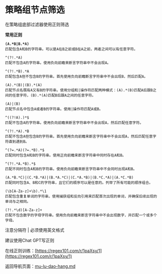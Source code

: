# 策略组节点筛选

在策略组底部过滤器使用正则筛选

&#x20;**常用正则**

<pre><code><strong>(A.*B|B.*A)
</strong>匹配包含A和B的字符串。可以是A在B之前或B在A之前，两者之间可以有任意字符。

^(?!.*A)
匹配不包含A的字符串。使用负向前瞻来断言字符串中不会出现A。

^(?!.*B).*A
匹配包含A但不包含B的字符串。首先使用负向前瞻断言字符串中不会出现B，然后匹配A。

(A).*(B)|(B).*(A)
匹配节点名既有A又有B的字符串。使用分组和|操作符匹配两种模式：(A).*(B)匹配A后跟B之间的任意字符，(B).*(A)匹配B后跟A之间的任意字符。

(A)|(B)
匹配节点名中包含A或者B的字符串。使用|操作符匹配A或B。

^((?!A).)*$
匹配不包含A的字符串。使用负向前瞻来断言字符串中不会出现A，然后匹配任意字符。

^(?!.*A).*B
匹配不包含A但包含B的字符串。首先使用负向前瞻来断言字符串中不会出现A，然后匹配任意字符直到遇到B。

^(?=.*A)(?=.*B).*$
匹配同时包含A和B的字符串。使用正向前瞻来断言字符串中同时存在A和B。

^(?!.*A.*B).*$
匹配不同时包含A和B的字符串。使用负向前瞻来断言字符串中不会同时出现A和B。

(A.*B.*C)|(C.*B.*A)|(B.*A.*C)|(C.*A.*B)|(B.*C.*A)|(A.*C.*B)
匹配同时包含A、B和C的字符串，且它们的顺序可以是任意的。列举了所有可能的顺序组合。

(\b[A-Za-z]+\b).*\1
匹配包含重复单词的字符串。使用捕获组和反向引用来匹配首次出现的单词，并确保后续出现的单词与之相同。

(?!.*\d)[A-Za-z]+
匹配不包含数字的字母字符串。使用负向前瞻来断言字符串中不会出现数字，并匹配一个或多个字母。
</code></pre>

注意分隔符 | 必须使用英文格式

建议使用Chat GPT写正则

在线正则训练：[https://regex101.com/r/1paXsy/1](https://regex101.com/r/1paXsy/1)



返回导航页面：[mu-lu-dao-hang.md](../mu-lu-dao-hang.md "mention")
